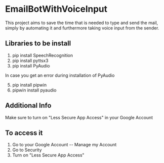 # EmailBotWithVoiceInput
This project aims to save the time that is needed to type and send the mail, simply by automating it and furthermore taking voice input from the sender.

## Libraries to be install
1. pip install SpeechRecognition
2. pip install pyttsx3
3. pip install PyAudio

In case you get an error during installation of PyAudio

5. pip install pipwin
6. pipwin install pyaudio

## Additional Info
Make sure to turn on "Less Secure App Access" in your Google Account

## To access it
1. Go to your Google Account -- Manage my Account
2. Go to Security
3. Turn on "Less Secure App Access"
